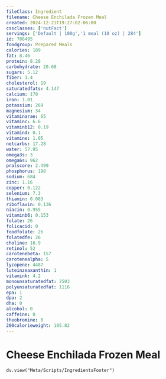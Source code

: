```yaml
---
fileClass: Ingredient
filename: Cheese Enchilada Frozen Meal
created: 2024-12-21T19:27:02-06:00
cssclasses: ['nutFact']
servings: ['Default | 100g','1 meal (10 oz) | 284']
id: 786495
foodgroup: Prepared Meals
calories: 189
fat: 8.46
protein: 8.28
carbohydrate: 20.68
sugars: 5.12
fiber: 3.4
cholesterol: 19
saturatedfats: 4.147
calcium: 178
iron: 1.01
potassium: 269
magnesium: 34
vitaminarae: 65
vitaminc: 6.6
vitaminb12: 0.19
vitamind: 0.1
vitamine: 1.05
netcarbs: 17.28
water: 57.95
omega3s: 3
omega6s: 962
pralscore: 2.499
phosphorus: 198
sodium: 684
zinc: 1.16
copper: 0.122
selenium: 7.3
thiamin: 0.083
riboflavin: 0.136
niacin: 0.955
vitaminb6: 0.153
folate: 26
folicacid: 0
foodfolate: 26
folatedfe: 26
choline: 16.9
retinol: 52
carotenebeta: 157
carotenealpha: 5
lycopene: 4487
luteinzeaxanthin: 1
vitamink: 4.2
monounsaturatedfat: 2503
polyunsaturatedfat: 1116
epa: 1
dpa: 2
dha: 0
alcohol: 0
caffeine: 0
theobromine: 0
200calorieweight: 105.82
---
```


# Cheese Enchilada Frozen Meal

```dataviewjs
dv.view("Meta/Scripts/IngredientsFooter")
```